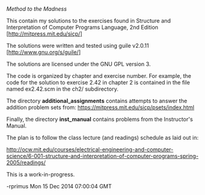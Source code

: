 *Method to the Madness*

This contain my solutions to the exercises found in Structure and
Interpretation of Computer Programs Language, 2nd Edition [http://mitpress.mit.edu/sicp/]

The solutions were written and tested using guile v2.0.11 [http://www.gnu.org/s/guile/]

The solutions are licensed under the GNU GPL version 3.

The code is organized by chapter and exercise number. For example, the
code for the solution to exercise 2.42 in chapter 2 is contained in
the file named ex2.42.scm in the ch2/ subdirectory.

The directory **additional_assignments** contains attempts to answer the addition problem
sets from:
https://mitpress.mit.edu/sicp/psets/index.html

Finally, the directory **inst_manual** contains problems from the
Instructor's Manual.

The plan is to follow the class lecture (and readings) schedule as
laid out in:

http://ocw.mit.edu/courses/electrical-engineering-and-computer-science/6-001-structure-and-interpretation-of-computer-programs-spring-2005/readings/

This is a work-in-progress.

-rprimus
Mon 15 Dec 2014 07:00:04 GMT
